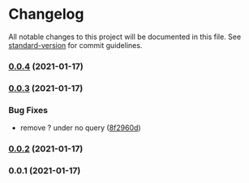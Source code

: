 # Changelog

All notable changes to this project will be documented in this file. See [standard-version](https://github.com/conventional-changelog/standard-version) for commit guidelines.

### [0.0.4](https://github.com/Kikobeats/use-query-state/compare/v0.0.3...v0.0.4) (2021-01-17)

### [0.0.3](https://github.com/Kikobeats/use-query-state/compare/v0.0.2...v0.0.3) (2021-01-17)


### Bug Fixes

* remove ? under no query ([8f2960d](https://github.com/Kikobeats/use-query-state/commit/8f2960d8673e5f81fb53d5437006741e307bbdeb))

### [0.0.2](https://github.com/Kikobeats/use-query-state/compare/v0.0.1...v0.0.2) (2021-01-17)

### 0.0.1 (2021-01-17)
